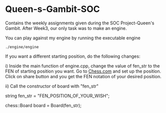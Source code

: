 # Queen-s-Gambit-SOC
Contains the weekly assignments given during the SOC Project-Queen's Gambit.
After Week3, our only task was to make an engine.


You can play against my engine by running the executable engine
```console
./engine/engine
```
If you want a different starting position, do the following changes:



i) Inside the main function of engine.cpp, change the value of fen_str to the FEN of starting position you want. Go to [Chess.com](https://www.chess.com/analysis) and set up the position. Click on share button and you get the FEN notation of your desired position.


ii) Call the constructor of board with "fen_str"

  string fen_str = "FEN_POSITION_OF_YOUR_WISH";
  
  chess::Board board = Board(fen_str);
